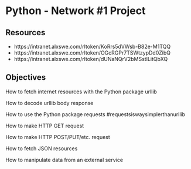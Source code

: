 # Python - Network #1 Project

## Resources
<ul>
<li>https://intranet.alxswe.com/rltoken/KoRrs5dVWsb-B82e-M1TQQ
</li>

<li>https://intranet.alxswe.com/rltoken/OGcRGPr7TSWtzypDd0ZibQ</li>

<li>https://intranet.alxswe.com/rltoken/dUNaNQrV2bMSstILitQbXQ</li>
</ul>

## Objectives

How to fetch internet resources with the Python package urllib

How to decode urllib body response

How to use the Python package requests #requestsiswaysimplerthanurllib

How to make HTTP GET request

How to make HTTP POST/PUT/etc. request

How to fetch JSON resources

How to manipulate data from an external service
